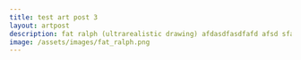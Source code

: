 ```yaml
---
title: test art post 3
layout: artpost
description: fat ralph (ultrarealistic drawing) afdasdfasdfafd afsd sfaafads sfaa
image: /assets/images/fat_ralph.png
---
```


